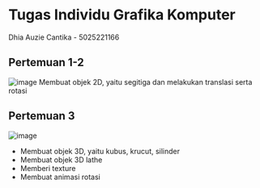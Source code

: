 # Tugas Individu Grafika Komputer
Dhia Auzie Cantika - 5025221166

## Pertemuan 1-2

![image](https://github.com/user-attachments/assets/adf0a0a5-ed48-4b4a-9171-a3f425b6afda)
Membuat objek 2D, yaitu segitiga dan melakukan translasi serta rotasi

## Pertemuan 3

![image](https://github.com/user-attachments/assets/c7db7511-acaf-48ec-8c58-519793f9582e)
- Membuat objek 3D, yaitu kubus, krucut, silinder
- Membuat objek 3D lathe
- Memberi texture
- Membuat animasi rotasi

